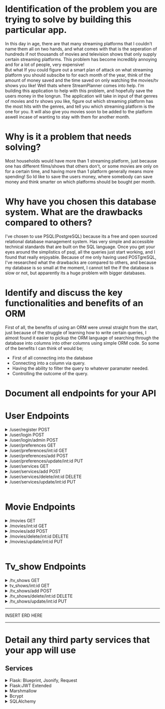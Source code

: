 # Identification of the problem you are trying to solve by building this particular app.

In this day in age, there are that many streaming platforms that I couldn't name them all on two hands, and what comes with that is the seperation of hundreds if not thousands of movies and television shows that only supply certain streaming platforms. This problem has become incredibly annoying and for a lot of people, very expensive! 
<br>
But what If you could figure out a smart plan of attack on what streaming platform you should subscibe to for each month of the year, think of the amount of money saved and the time saved on only watching the movies/tv shows you like! Well thats where StreamPlanner comes into help. I'm building this application to help with this problem, and hopefully save the users money in the longrun. The application will take in input of that genres of movies and tv shows you like, figure out which streaming platform has the most hits with the genres, and tell you which streaming platform is the one for you. It will also give you movies soon to be added to the platform aswell incase of wanting to stay with them for another month. 

# Why is it a problem that needs solving?

Most households would have more than 1 streaming platform, just because one has different films/shows that others don't, or some movies are only on for a certain time, and having more than 1 platform generally means more spending! So Id like to save the users money, where somebody can save money and think smarter on which platforms should be bought per month.

# Why have you chosen this database system. What are the drawbacks compared to others?

I've chosen to use PSQL(PostgreSQL) because its a free and open sourced relational database management system. Has very simple and accessible technical standards that are built on the SQL language. Once you get your eyes around the simplistics of psql, all the queries just start working, and I found that really enjoyable. Because of me only having used POSTgreSQL, I've researched what the drawbacks are compared to others, and because my database is so small at the moment, I cannot tell the if the database is slow or not, but apparently its a huge problem with bigger databases.

# Identify and discuss the key functionalities and benefits of an ORM

First of all, the benefits of using an ORM were unreal straight from the start, just because of the struggle of learning how to write certain queries, I almost found it easier to pickup the ORM language of searching through the database into columns into other columns using simple ORM code. So some of the benefits I can think of would be;
- First of all connecting into the database
- Connecting into a column via query.
- Having the ability to filter the query to whatever paramater needed.
- Controlling the outcome of the query.

# Document all endpoints for your API

# User Endpoints
<details>
<summary>/user/register POST</summary>

Starts off with loading the user schema, which has the information required to create a user. From there we create the user with a query, this query also has an if statement which will only go off if the username is already in use. The same route is done witht he email.

If the user puts in all a new username and email, following with passsword,dob,country, the user will be created.

Once created a token is created for the user with the time of the code given: 1 day.
</details>
<details>
<summary>/user/login POST</summary>

Loads the user schema just like the route above. IF statement is prompted for username and password. The user needs to be in the database to pass this process. If you type in the wrong username or password, you will get an error telling you have the wrong details. If you type in a username and password thats on the database you will be given a token to proceed.
</details>
<details>
<summary>/user/login/admin POST</summary>

Different from the above routes, this one is for admin users. No register available for this action, only hardcoded logins available. 

Starts of getting the information from the admin schema. Same run through as a user, but now its with the Admin tag. If not correct details gives errors. Once logged in you will recieve a token which has the ability to add/delete/update certain controllers.
</details>
<details>
<summary>/user/preferences GET</summary>

JWT token needed, whatever token is linked with the user will have access to the preferences settings.
This route will query all the preferences attatched to the users token, and return it in jsonify.
</details>
<details>
<summary>/user/preferences/int:id GET</summary>

Because I don't want users being able to add to the database, I call for JWT, for all of my instances with authentication I use "@jwt_required()" which makes sure the only user who is allowed to add to this is the ones with "Admin" token. If you do not have the admin token, you will be given an permission error.

Works the same as above, but only queries the ID attatched to the route.
</details>
<details>
<summary>/user/preferences/add POST </summary>

Starts off the route with JWT authentication, in this case its only asking for a user token. If you don't have a user token you will get an error. 

Opening up the preference schema with the load functions (request.json) then into the model "Preference" where all of the fields "Action, adventure, comedy, fantasy, horror, mystery, drama, science_fiction" can be added. Then the database adds the post, commits it then dumps it with jsonify.
</details>
<details>
<summary>/user/preferences/update/int:id PUT</summary>
 TO BE ADDED
</details>
<details>
<summary>/user/services GET</summary>

Querys all of the data in services, then dumps it with jsonify.
</details>
<details>
<summary>/user/services/add POST</summary>

Because I don't want users being able to add to the database, I call for JWT, for all of my instances with authentication I use "@jwt_required()" which makes sure the only user who is allowed to add to this is the ones with "Admin" token. If you do not have the admin token, you will be given an permission error.

Next up is loading the services schema to get the information. Once thats done, the route opens up the Services model, and the needed information about the model to post. the name, price and description. Once this information is loaded up, its added and committed, then dumped using jsonify.
</details>
<details>
<summary>/user/services/delete/int:id DELETE</summary>

Same as above route, needing the admin token, so JWT is authenticating this route aswell. Once connected with an admin token, once adding the ID to the route e.g www.streamplanner.com/services/delete/5, it will delete the ID attatched to the service_id, this being service_id #5. Once the route has been successfully executed, its deleted the service_id from the database, committing and saving the server and prompting with a message of "Movie had been deleted..."
</details>
<details>
<summary>/user/services/update/int:id PUT</summary>

Admin token needed again, JWT authentication. Once connected, fields are loaded with the service schema, then the fields that need to be placed in the put request. "Name, price, description" onces submitted, the route is committed and published by jsonify.
</details>
<br>

# Movie Endpoints
<details>
<summary>/movies GET</summary>

Because this route doesnt need to be authenticated, I haven't put jwt_required. Anybody can view the database for movies. 

If a user wants to search via the movies route with custom parameters, I've added in query strings, eg. movies?genre=Comedy, If you type something out of the three parameters, it will come up with an error.

Apart from that, the movies list is queried by the model, and dumped via jsonify and movies_schema.
</details>
<details>
<summary>/movies/int:id GET </summary>

Same as above, but no query strings, and works only with IDs, for search purposes only. movies/3 would responed with the movie id relating to 3.
</details>
<details>
<summary>/movies/add POST </summary>

As talked about above, JWT is called upon for authentication, because I don't want everybody to have the ability to add to the database, only admin tokens have the privelege. If an admin token isn't provided here, you'll get a permission error.

Once an acceptable admin token is provided, the movie schema loads with a json request, once inside the schema, we have access to the Movie model, where the fields of the movie are asked for the post. Fields include "Title, genre, genre, and service_id". Admins have access to the services list, therefor can add the service_id to the movie.

Once thats completed, the movie is added to the database, committed, then returned with a jsonify of the movie_schema.
</details>
<details>
<summary>/movies/delete/int:id DELETE</summary>

Same as POST, authentication required by an admin, once accepted in, the movie is deleted via what movie_id is published in the route. If an ID is prompted in the route thats not in the database, an error "movie not found" will prompt. Once an acceptable ID is provided, the movie is deleted with the session delete into session committing to the database, with a prompt of "Movie has been deleted.."
</details>
<details>
<summary>/movies/update/int:id PUT</summary>

Admin token needed again, JWT authentication. Once connected, fields are loaded with the service schema, then the fields that need to be placed in the put request. "title, genre, date_added, and service id" onces submitted, the route is committed and published by jsonify.
</details>
<br>

# Tv_show Endpoints
<details>
<summary>/tv_shows GET</summary>

Because this route doesnt need to be authenticated, I haven't put jwt_required. Anybody can view the database for movies. 

If a user wants to search via the movies route with custom parameters, I've added in query strings, eg. movies?genre=Comedy, If you type something out of the three parameters, it will come up with an error.

Apart from that, the tv_show list is queried by the model, and dumped via jsonify and tv_shows_schema.
</details>
<details>
<summary>tv_shows/int:id GET </summary>

Same as above, but no query strings, and works only with IDs, for search purposes only. tv_show/3 would responed with the tv_show id relating to 3.
</details>
<details>
<summary>/tv_shows/add POST </summary>

As talked about above, JWT is called upon for authentication, because I don't want everybody to have the ability to add to the database, only admin tokens have the privelege. If an admin token isn't provided here, you'll get a permission error.

Once an acceptable admin token is provided, the tv_show schema loads with a json request, once inside the schema, we have access to the TV Show model, where the fields of the movie are asked for the post. Fields include "Title, genre, genre, and service_id". Admins have access to the services list, therefor can add the service_id to the tv_show.

Once thats completed, the tv_show is added to the database, committed, then returned with a jsonify of the tv_show_schema.
</details>
<details>
<summary>/tv_shows/delete/int:id DELETE</summary>

Same as POST, authentication required by an admin, once accepted in, the tv_show is deleted via what tv_show_id is published in the route. If an ID is prompted in the route thats not in the database, an error "tv_show not found" will prompt. Once an acceptable ID is provided, the tv_show is deleted with the session delete into session committing to the database, with a prompt of "TV show has been deleted.."
</details>
<details>
<summary>/tv_shows/update/int:id PUT</summary>
<br>
Admin token needed again, JWT authentication. Once connected, fields are loaded with the service schema, then the fields that need to be placed in the put request. "title, genre, date_added, and service id" onces submitted, the route is committed and published by jsonify.
</details>

----------------------------------------------------------------

INSERT ERD HERE

----------------------------------------------------------------

# Detail any third party services that your app will use

## Services
<details>
<summary>Flask: Blueprint, Jsonify, Request</summary>

Blueprint
 - has been used in all of my controllers, without Blueprint, my routes would struggle to find the right way to be published. After registering each controller with a seperate url, I'm then given access to the ability of decorating my route.

Jsonify
- has been used in all of my controllers. Jsonify is used to serialize my data into "Javascript Object Notation" then wraps it in a response object. To simplify this, it turns my data into a more readable data.

Request
- Has been used in all of my controllers, have used it in all my of query strings, request is the function that sending all the data to the server, so without this function, I'm in a world of pain. Request was also used in all of the load functions 'request.json' same again this is doing the same function, but turning it into json.

</details>
<details>
<summary>Flask:JWT Extended</summary>

Create Access Token
- Creating an access token is the way of authenticating what kind of user you are, and who you are, Create access token is used when creating a user, this users id gets attatched to a token for a maximum of 1day at a time. Same thing works for the admin, generating a token will give a access token just for admins. 

JWT manager
- Is a key part to my database, all of the controllers are authenticated via a token. JWT manager makes storing and retrieving these said tokens easier. 
JWT required
- Is the other side of the access token, authenticating with JWT required is making sure all of the desired routes that I think need authentication have it. So calling for JWT required gives me the ability to add that step forward on only allowing certain users in. I've used this in all of my POST and PUT methods, some others, but mainly them. Mainly for authentication for the admin token.
Get JWT Identity
- Another side of the authentication proccess, this is the method of how you authenticate if the admin token is correct or not, (Well thats how I've been using it). Authenticates the token to make sure only "Admin" tokens are allowed into the route.

</details>
<details>
<summary>Marshmallow</summary>

- I've used Marshmallow system in Flask to create all of my Schemas. Marshmallow validates my data and helps my data with organization.

</details>
<details>
<summary>Bcrypt</summary>

- Bcrypt is used for encypting the users passwords, it encryps with a hashing proccess called upon with "generate_password_hash", this stores the password in the database with a hashed password, so just incase a data leak or potential hacking in the system, the users passwords are safe and encrypted.

</details>
<details>
<summary>SQLAlchemy</summary>

- this library is the absolute backbone of this API, its the joining product of my database and my code. Its the main ORM of my product and it cannot run without it. 
</details>
